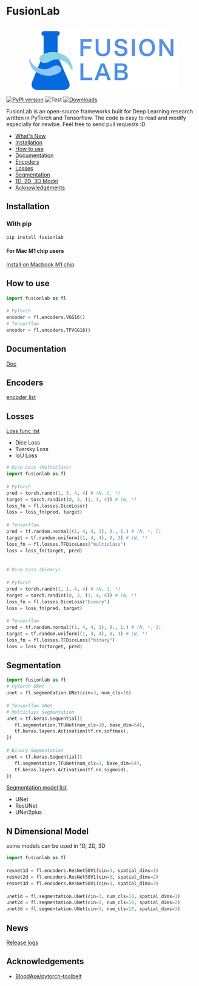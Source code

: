 # FusionLab

<p align="center">
    <br>
    <img src="assets/imgs/fusionlab_banner.png" width="400"/>
    <br>
<p>

[![PyPI version](https://badge.fury.io/py/fusionlab.svg)](https://badge.fury.io/py/fusionlab) ![Test](https://github.com/taipingeric/fusionlab/actions/workflows/python-app.yml/badge.svg)  [![Downloads](https://static.pepy.tech/badge/fusionlab)](https://pepy.tech/project/fusionlab)

FusionLab is an open-source frameworks built for Deep Learning research written in PyTorch and Tensorflow. The code is easy to read and modify 
especially for newbie. Feel free to send pull requests :D

* [What's New](#News)
* [Installation](#Installation)
* [How to use](#How-to-use)
* [Documentation](#Documentation)
* [Encoders](#Encoders)
* [Losses](#Losses)
* [Segmentation](#Segmentation)
* [1D, 2D, 3D Model](#n-dimensional-model)
* [Acknowledgements](#Acknowledgements)

## Installation

### With pip

```bash
pip install fusionlab
```

#### For Mac M1 chip users
[Install on Macbook M1 chip](./configs/Install%20on%20Macbook%20M1.md) 

## How to use

```python
import fusionlab as fl

# PyTorch
encoder = fl.encoders.VGG16()
# Tensorflow
encoder = fl.encoders.TFVGG16()

```

## Documentation

[Doc](https://fusionlab.readthedocs.io/en/latest/encoders.html)

## Encoders

[encoder list](fusionlab/encoders/README.md)

## Losses

[Loss func list](fusionlab/losses/README.md)
* Dice Loss
* Tversky Loss
* IoU Loss


```python
# Dice Loss (Multiclass)
import fusionlab as fl

# PyTorch
pred = torch.randn(1, 3, 4, 4) # (N, C, *)
target = torch.randint(0, 3, (1, 4, 4)) # (N, *)
loss_fn = fl.losses.DiceLoss()
loss = loss_fn(pred, target)

# Tensorflow
pred = tf.random.normal((1, 4, 4, 3), 0., 1.) # (N, *, C)
target = tf.random.uniform((1, 4, 4), 0, 3) # (N, *)
loss_fn = fl.losses.TFDiceLoss("multiclass")
loss = loss_fn(target, pred)


# Dice Loss (Binary)

# PyTorch
pred = torch.randn(1, 1, 4, 4) # (N, 1, *)
target = torch.randint(0, 3, (1, 4, 4)) # (N, *)
loss_fn = fl.losses.DiceLoss("binary")
loss = loss_fn(pred, target)

# Tensorflow
pred = tf.random.normal((1, 4, 4, 1), 0., 1.) # (N, *, 1)
target = tf.random.uniform((1, 4, 4), 0, 3) # (N, *)
loss_fn = fl.losses.TFDiceLoss("binary")
loss = loss_fn(target, pred)


```

## Segmentation

```python
import fusionlab as fl
# PyTorch UNet
unet = fl.segmentation.UNet(cin=3, num_cls=10)

# Tensorflow UNet
# Multiclass Segmentation
unet = tf.keras.Sequential([
   fl.segmentation.TFUNet(num_cls=10, base_dim=64),
   tf.keras.layers.Activation(tf.nn.softmax),
])

# Binary Segmentation
unet = tf.keras.Sequential([
   fl.segmentation.TFUNet(num_cls=1, base_dim=64),
   tf.keras.layers.Activation(tf.nn.sigmoid),
])
```

[Segmentation model list](fusionlab/segmentation/README.md)

* UNet
* ResUNet
* UNet2plus

## N Dimensional Model

some models can be used in 1D, 2D, 3D

```python
import fusionlab as fl

resnet1d = fl.encoders.ResNet50V1(cin=3, spatial_dims=1)
resnet2d = fl.encoders.ResNet50V1(cin=3, spatial_dims=2)
resnet3d = fl.encoders.ResNet50V1(cin=3, spatial_dims=3)

unet1d = fl.segmentation.UNet(cin=3, num_cls=10, spatial_dims=1)
unet2d = fl.segmentation.UNet(cin=3, num_cls=10, spatial_dims=2)
unet3d = fl.segmentation.UNet(cin=3, num_cls=10, spatial_dims=3)
```

## News

[Release logs](./release_logs.md)

## Acknowledgements

* [BloodAxe/pytorch-toolbelt](https://github.com/BloodAxe/pytorch-toolbelt)
